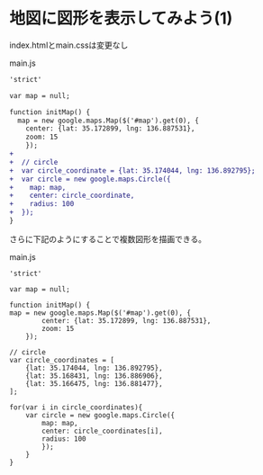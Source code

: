 # 地図に図形を表示してみよう(1)

index.htmlとmain.cssは変更なし

main.js

```diff
'strict'

var map = null;

function initMap() {
  map = new google.maps.Map($('#map').get(0), {
    center: {lat: 35.172899, lng: 136.887531},
    zoom: 15
    });
+
+  // circle
+  var circle_coordinate = {lat: 35.174044, lng: 136.892795};
+  var circle = new google.maps.Circle({
+    map: map,
+    center: circle_coordinate,
+    radius: 100
+  });
}
```

さらに下記のようにすることで複数図形を描画できる。

main.js

    'strict'

    var map = null;

    function initMap() {
    map = new google.maps.Map($('#map').get(0), {
            center: {lat: 35.172899, lng: 136.887531},
            zoom: 15
        });

    // circle
    var circle_coordinates = [
        {lat: 35.174044, lng: 136.892795},
        {lat: 35.168431, lng: 136.886906},
        {lat: 35.166475, lng: 136.881477},
    ];

    for(var i in circle_coordinates){
        var circle = new google.maps.Circle({
            map: map,
            center: circle_coordinates[i],
            radius: 100
            });
        }
    }
